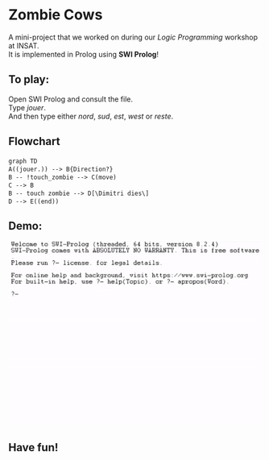 # Zombie Cows
A mini-project that we worked on during our *Logic Programming* workshop at INSAT.
<br>
It is implemented in Prolog using __SWI Prolog__!

## To play:
Open SWI Prolog and consult the file.
<br>
Type *jouer*.
<br>
And then type either *nord*, *sud*, *est*, *west* or *reste*.

## Flowchart

```mermaid
graph TD
A((jouer.)) --> B{Direction?}
B -- !touch_zombie --> C(move)
C --> B
B -- touch zombie --> D[\Dimitri dies\]
D --> E((end))
```

## Demo:

 <p align="center">
  <img src="https://github.com/hajali-amine/DimitriAndTheZombieCows/blob/main/demo.gif" alt="animated" />
</p>

## Have fun!